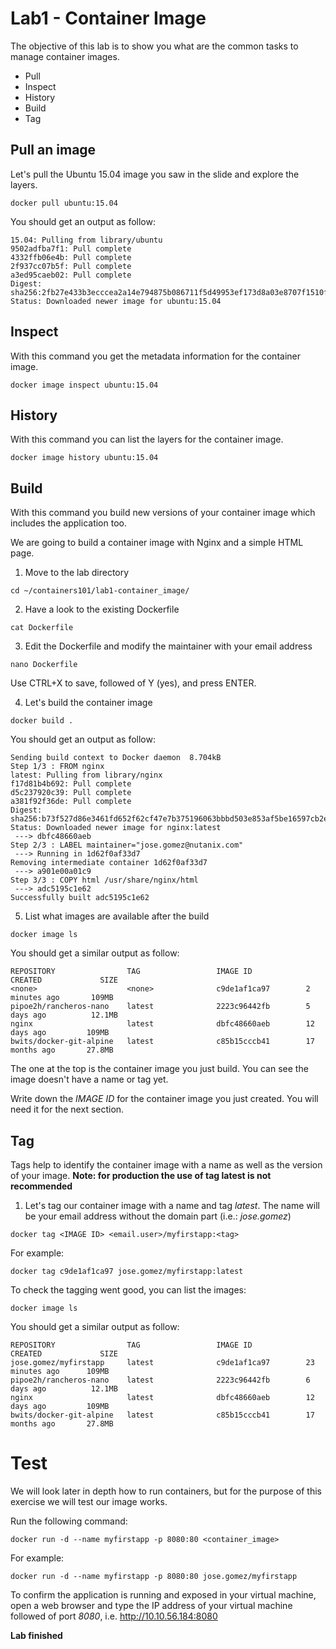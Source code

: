 # Lab1 - Container Image
The objective of this lab is to show you what are the common tasks to manage container images.

* Pull
* Inspect
* History
* Build
* Tag

## Pull an image
Let's pull the Ubuntu 15.04 image you saw in the slide and explore the layers.

```shell
docker pull ubuntu:15.04
```

You should get an output as follow:

```shell
15.04: Pulling from library/ubuntu
9502adfba7f1: Pull complete
4332ffb06e4b: Pull complete
2f937cc07b5f: Pull complete
a3ed95caeb02: Pull complete
Digest: sha256:2fb27e433b3ecccea2a14e794875b086711f5d49953ef173d8a03e8707f1510f
Status: Downloaded newer image for ubuntu:15.04
```

## Inspect
With this command you get the metadata information for the container image.

```shell
docker image inspect ubuntu:15.04
```

## History
With this command you can list the layers for the container image.

```shell
docker image history ubuntu:15.04
```

## Build
With this command you build new versions of your container image which includes the application too.

We are going to build a container image with Nginx and a simple HTML page.

1. Move to the lab directory

```shell
cd ~/containers101/lab1-container_image/
```

2. Have a look to the existing Dockerfile

```shell
cat Dockerfile
```

3. Edit the Dockerfile and modify the maintainer with your email address

```shell
nano Dockerfile
```

Use CTRL+X to save, followed of Y (yes), and press ENTER.

4. Let's build the container image

```shell
docker build . 
```

You should get an output as follow:

```shell
Sending build context to Docker daemon  8.704kB
Step 1/3 : FROM nginx
latest: Pulling from library/nginx
f17d81b4b692: Pull complete
d5c237920c39: Pull complete
a381f92f36de: Pull complete
Digest: sha256:b73f527d86e3461fd652f62cf47e7b375196063bbbd503e853af5be16597cb2e
Status: Downloaded newer image for nginx:latest
 ---> dbfc48660aeb
Step 2/3 : LABEL maintainer="jose.gomez@nutanix.com"
 ---> Running in 1d62f0af33d7
Removing intermediate container 1d62f0af33d7
 ---> a901e00a01c9
Step 3/3 : COPY html /usr/share/nginx/html
 ---> adc5195c1e62
Successfully built adc5195c1e62
 ```

5. List what images are available after the build

```shell
docker image ls
```

You should get a similar output as follow:

```shell
REPOSITORY                TAG                 IMAGE ID            CREATED             SIZE
<none>                    <none>              c9de1af1ca97        2 minutes ago       109MB
pipoe2h/rancheros-nano    latest              2223c96442fb        5 days ago          12.1MB
nginx                     latest              dbfc48660aeb        12 days ago         109MB
bwits/docker-git-alpine   latest              c85b15cccb41        17 months ago       27.8MB
```

The one at the top is the container image you just build. You can see the image doesn't have a name or tag yet.

Write down the *IMAGE ID* for the container image you just created. You will need it for the next section.

## Tag
Tags help to identify the container image with a name as well as the version of your image. **Note: for production the use of tag latest is not recommended**

1. Let's tag our container image with a name and tag *latest*. The name will be your email address without the domain part (i.e.: *jose.gomez*) 

```shell
docker tag <IMAGE ID> <email.user>/myfirstapp:<tag> 
```

For example:

```shell
docker tag c9de1af1ca97 jose.gomez/myfirstapp:latest
```

To check the tagging went good, you can list the images:

```shell
docker image ls
```

You should get a similar output as follow:
```shell
REPOSITORY                TAG                 IMAGE ID            CREATED             SIZE
jose.gomez/myfirstapp     latest              c9de1af1ca97        23 minutes ago      109MB
pipoe2h/rancheros-nano    latest              2223c96442fb        6 days ago          12.1MB
nginx                     latest              dbfc48660aeb        12 days ago         109MB
bwits/docker-git-alpine   latest              c85b15cccb41        17 months ago       27.8MB
```

# Test
We will look later in depth how to run containers, but for the purpose of this exercise we will test our image works.

Run the following command:

```shell
docker run -d --name myfirstapp -p 8080:80 <container_image>
```

For example:

```shell
docker run -d --name myfirstapp -p 8080:80 jose.gomez/myfirstapp
```

To confirm the application is running and exposed in your virtual machine, open a web browser and type the IP address of your virtual machine followed of port *8080*, i.e. http://10.10.56.184:8080

**Lab finished**